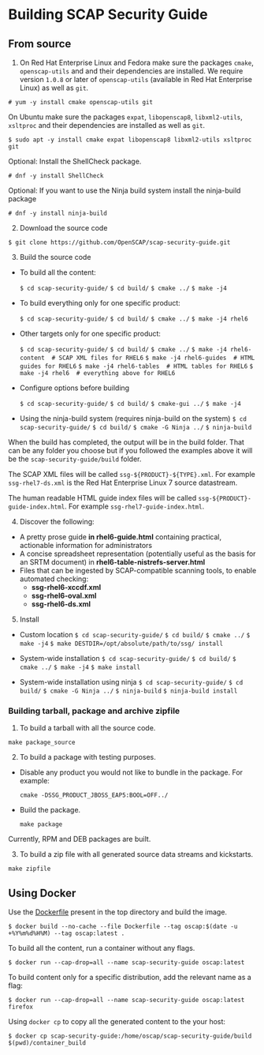# Building SCAP Security Guide

## From source

1. On Red Hat Enterprise Linux and Fedora make sure the packages `cmake`, `openscap-utils` and and their dependencies are installed. We require version `1.0.8` or later of `openscap-utils` (available in Red Hat Enterprise Linux) as well as `git`.

 `# yum -y install cmake openscap-utils git`

 On Ubuntu make sure the packages `expat`, `libopenscap8`, `libxml2-utils`, `xsltproc` and their dependencies are installed as well as `git`.

 `$ sudo apt -y install cmake expat libopenscap8 libxml2-utils xsltproc git`

 Optional: Install the ShellCheck package.

 `# dnf -y install ShellCheck`

 Optional: If you want to use the Ninja build system install the ninja-build package

 `# dnf -y install ninja-build`

2. Download the source code

 `$ git clone https://github.com/OpenSCAP/scap-security-guide.git`

3. Build the source code
  * To build all the content:

    `$ cd scap-security-guide/`
    `$ cd build/`
    `$ cmake ../`
    `$ make -j4`

  * To build everything only for one specific product:

    `$ cd scap-security-guide/`
    `$ cd build/`
    `$ cmake ../`
    `$ make -j4 rhel6`

  * Other targets only for one specific product:

    `$ cd scap-security-guide/`
    `$ cd build/`
    `$ cmake ../`
    `$ make -j4 rhel6-content  # SCAP XML files for RHEL6`
    `$ make -j4 rhel6-guides  # HTML guides for RHEL6`
    `$ make -j4 rhel6-tables  # HTML tables for RHEL6`
    `$ make -j4 rhel6  # everything above for RHEL6`

  * Configure options before building

    `$ cd scap-security-guide/`
    `$ cd build/`
    `$ cmake-gui ../`
    `$ make -j4`

  * Using the ninja-build system (requires ninja-build on the system)
    `$ cd scap-security-guide/`
    `$ cd build/`
    `$ cmake -G Ninja ../`
    `$ ninja-build`

  When the build has completed, the output will be in the build folder.
  That can be any folder you choose but if you followed the examples above
  it will be the `scap-security-guide/build` folder.

  The SCAP XML files will be called `ssg-${PRODUCT}-${TYPE}.xml`. For example
  `ssg-rhel7-ds.xml` is the Red Hat Enterprise Linux 7 source datastream.

  The human readable HTML guide index files will be called
  `ssg-${PRODUCT}-guide-index.html`. For example `ssg-rhel7-guide-index.html`.

4. Discover the following:
 * A pretty prose guide **in rhel6-guide.html** containing practical, actionable information for administrators
 * A concise spreadsheet representation (potentially useful as the basis for an SRTM document) in **rhel6-table-nistrefs-server.html**
 * Files that can be ingested by SCAP-compatible scanning tools, to enable automated checking:
    * **ssg-rhel6-xccdf.xml**
    * **ssg-rhel6-oval.xml**
    * **ssg-rhel6-ds.xml**

5. Install
  * Custom location
    `$ cd scap-security-guide/`
    `$ cd build/`
    `$ cmake ../`
    `$ make -j4`
    `$ make DESTDIR=/opt/absolute/path/to/ssg/ install`

  * System-wide installation
    `$ cd scap-security-guide/`
    `$ cd build/`
    `$ cmake ../`
    `$ make -j4`
    `$ make install`

  * System-wide installation using ninja
    `$ cd scap-security-guide/`
    `$ cd build/`
    `$ cmake -G Ninja ../`
    `$ ninja-build`
    `$ ninja-build install`

### Building tarball, package and archive zipfile

1. To build a tarball with all the source code.

  `make package_source`

2. To build a package with testing purposes.

  * Disable any product you would not like to bundle in the package. For example:

    `cmake -DSSG_PRODUCT_JBOSS_EAP5:BOOL=OFF../`

  * Build the package.

    `make package`

  Currently, RPM and DEB packages are built.

3. To build a zip file with all generated source data streams and kickstarts.

  `make zipfile`

## Using Docker

Use the [Dockerfile](Dockerfile) present in the top directory and build the image.

`$ docker build --no-cache --file Dockerfile --tag oscap:$(date -u +%Y%m%d%H%M) --tag oscap:latest .`

To build all the content, run a container without any flags.

`$ docker run --cap-drop=all --name scap-security-guide oscap:latest`

To build content only for a specific distribution, add the relevant name as a flag:

`$ docker run --cap-drop=all --name scap-security-guide oscap:latest firefox`

Using `docker cp` to copy all the generated content to the your host:

`$ docker cp scap-security-guide:/home/oscap/scap-security-guide/build $(pwd)/container_build`
